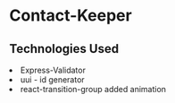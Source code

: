 # Contact-Keeper

## Technologies Used

<li>Express-Validator</li>
<li>uui - id generator</li>
<li>react-transition-group added animation</li>
